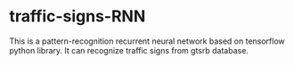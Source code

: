 # traffic-signs-RNN
This is a pattern-recognition recurrent neural network based on tensorflow python library. It can recognize traffic signs from gtsrb database. 
